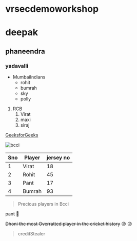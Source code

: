 # vrsecdemoworkshop
# deepak
## phaneendra
### yadavalli
* MumbaiIndians
  * rohit
  * bumrah
  * sky
  * polly
 
1. RCB
    1. Virat
    2. maxi
    3. siraj
  


[GeeksforGeeks](https://www.geeksforgeeks.org/)

![bcci](https://assets.thehansindia.com/h-upload/2021/02/26/1033872-bcci.webp)

Sno|Player|jersey no
----|----|----
1|Virat|18
2|Rohit|45
3|Pant|17
4|Bumrah|93
 >Precious players in Bcci
 
 pant 💙

~~Dhoni the most Overratted player in the cricket history~~ 😠 😠
>creditStealer


